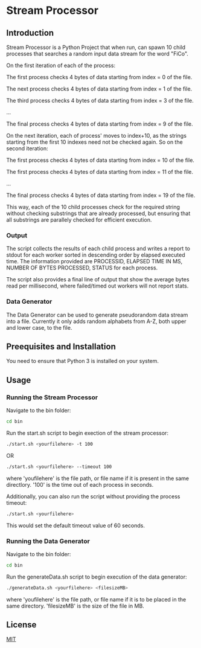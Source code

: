 # Stream Processor

## Introduction
Stream Processor is a Python Project that when run, can spawn 10 child processes that searches a random input data stream for the word \"FiCo".

On the first iteration of each of the process:

The first process checks 4 bytes of data starting from index = 0 of the file.

The next process checks 4 bytes of data starting from index = 1 of the file.

The third process checks 4 bytes of data starting from index = 3 of the file.

...

The final process checks 4 bytes of data starting from index = 9 of the file.

On the next iteration, each of process' moves to index+10, as the strings starting from the first 10 indexes need not be checked again. So on the second iteration:

The first process checks 4 bytes of data starting from index = 10 of the file.

The first process checks 4 bytes of data starting from index = 11 of the file.

...

The final process checks 4 bytes of data starting from index = 19 of the file.

This way, each of the 10 child processes check for the required string without checking substrings that are already processed, but ensuring that all substrings are parallely checked for efficient execution.


### Output
The script collects the results of each child process and writes a report to stdout for each worker sorted in descending order by elapsed executed time. The information provided are PROCESSID, ELAPSED TIME IN MS, NUMBER OF BYTES PROCESSED, STATUS for each process.

The script also provides a final line of output that show the average bytes read per millisecond, where failed/timed out workers will not report stats.

### Data Generator
The Data Generator can be used to generate pseudorandom data stream into a file. Currently it only adds random alphabets from A-Z, both upper and lower case, to the file.



## Preequisites and Installation

You need to ensure that Python 3 is installed on your system.

## Usage

### Running the Stream Processor
Navigate to the bin folder:
```bash
cd bin
```
Run the start.sh script to begin exection of the stream processor:
```bash
./start.sh <yourfilehere> -t 100
```
OR
```bash
./start.sh <yourfilehere> --timeout 100
```
where 'youfilehere' is the file path, or file name if it is present in the same directlory. '100' is the time out of each process in seconds.

Additionally, you can also run the script without providing the process timeout:
```bash
./start.sh <yourfilehere>
```
This would set the default timeout value of 60 seconds.


### Running the Data Generator
Navigate to the bin folder:
```bash
cd bin
```
Run the generateData.sh script to begin execution of the data generator:
```bash
./generateData.sh <yourfilehere> <filesizeMB>
```
where 'youfilehere' is the file path, or file name if it is to be placed in the same directory. 'filesizeMB' is the size of the file in MB.


## License

[MIT](https://choosealicense.com/licenses/mit/)
